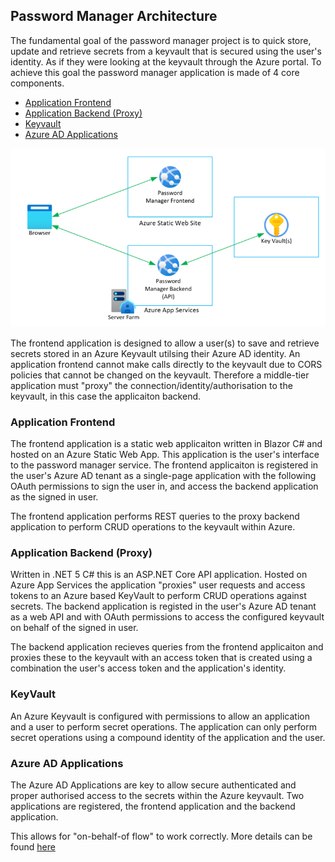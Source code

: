 ## Password Manager Architecture

The fundamental goal of the password manager project is to quick store, update and retrieve secrets from a keyvault that is secured using the user's identity. As if they were looking at the keyvault through the Azure portal. To achieve this goal the password manager application is made of 4 core components.

* [Application Frontend](#application-frontend)
* [Application Backend (Proxy)](#Application-Backend-proxy)
* [Keyvault](#keyvault)
* [Azure AD Applications](#Azure-ad-applications)


![Passman Architecture](/docs/images/passman-architecture.png)

The frontend application is designed to allow a user(s) to save and retrieve secrets stored in an Azure Keyvault utilsing their Azure AD identity. An application frontend cannot make calls directly to the keyvault due to CORS policies that cannot be changed on the keyvault. Therefore a middle-tier application must "proxy" the connection/identity/authorisation to the keyvault, in this case the applicaiton backend. 

### Application Frontend
The frontend application is a static web applicaiton written in Blazor C# and hosted on an Azure Static Web App. This application is the user's interface to the password manager service. The frontend applicaiton is registered in the user's Azure AD tenant as a single-page application with the following OAuth permissions to sign the user in, and access the backend application as the signed in user.

The frontend application performs REST queries to the proxy backend application to perform CRUD operations to the keyvault within Azure. 

### Application Backend (Proxy)
Written in .NET 5 C# this is an ASP.NET Core API application. Hosted on Azure App Services the application "proxies" user requests and access tokens to an Azure based KeyVault to perform CRUD operations against secrets. The backend application is registed in the user's Azure AD tenant as a web API and with OAuth permissions to access the configured keyvault on behalf of the signed in user. 

The backend application recieves queries from the frontend applicaiton and proxies these to the keyvault with an access token that is created using a combination the user's access token and the application's identity. 

### KeyVault
An Azure Keyvault is configured with permissions to allow an application and a user to perform secret operations. The application can only perform secret operations using a compound identity of the application and the user.

### Azure AD Applications
The Azure AD Applications are key to allow secure authenticated and proper authorised access to the secrets within the Azure keyvault. Two applications are registered, the frontend application and the backend application. 

This allows for "on-behalf-of flow" to work correctly. More details can be found [here](/docs/auth/readme/md)









